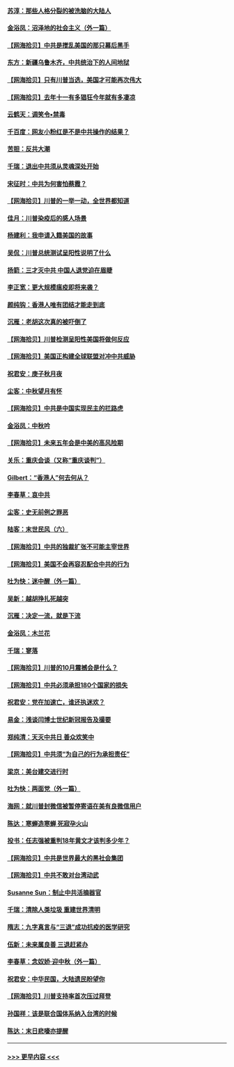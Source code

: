 #### [苏淳：那些人格分裂的被洗脑的大陆人](../pages/nsc993/n12467858.md?t=10111903) 
#### [金浴凤：沼泽地的社会主义（外一篇）](../pages/nsc993/n12467792.md?t=10111903) 
#### [【网海拾贝】中共是搅乱美国的那只幕后黑手](../pages/nsc993/n12467700.md?t=10111903) 
#### [东方：新疆乌鲁木齐，中共统治下的人间地狱](../pages/nsc993/n12466075.md?t=10111903) 
#### [【网海拾贝】只有川普当选，美国才可能再次伟大](../pages/nsc993/n12466013.md?t=10111903) 
#### [【网海拾贝】去年十一有多猖狂今年就有多凄凉](../pages/nsc993/n12463649.md?t=10111903) 
#### [云鹤天：调笑令▪禁毒](../pages/nsc993/n12462975.md?t=10111903) 
#### [千百度：网友小粉红是不是中共操作的结果？](../pages/nsc993/n12461025.md?t=10111903) 
#### [苦胆：反共大潮](../pages/nsc993/n12459469.md?t=10111903) 
#### [千瑞：退出中共须从灵魂深处开始](../pages/nsc993/n12459437.md?t=10111903) 
#### [宋征时：中共为何害怕蔡霞？](../pages/nsc993/n12459097.md?t=10111903) 
#### [【网海拾贝】川普的一举一动，全世界都知道](../pages/nsc993/n12458825.md?t=10111903) 
#### [佳月：川普染疫后的感人场景](../pages/nsc993/n12456994.md?t=10111903) 
#### [杨建利：我申请入籍美国的故事](../pages/nsc993/n12455635.md?t=10111903) 
#### [吴侃：川普总统测试呈阳性说明了什么](../pages/nsc993/n12451869.md?t=10111903) 
#### [扬箭：三才灭中共 中国人退党迫在眉睫](../pages/nsc993/n12451842.md?t=10111903) 
#### [李正宽：更大规模瘟疫即将来袭？](../pages/nsc993/n12451455.md?t=10111903) 
#### [颜纯钩：香港人唯有团结才能走到底](../pages/nsc993/n12450870.md?t=10111903) 
#### [沉雁：老胡这次真的被吓倒了](../pages/nsc993/n12449796.md?t=10111903) 
#### [【网海拾贝】川普检测呈阳性美国将做何反应](../pages/nsc993/n12449042.md?t=10111903) 
#### [【网海拾贝】美国正构建全球联盟对冲中共威胁](../pages/nsc993/n12446580.md?t=10111903) 
#### [祝君安：庚子秋月夜](../pages/nsc993/n12445870.md?t=10111903) 
#### [尘客：中秋望月有怀](../pages/nsc993/n12444632.md?t=10111903) 
#### [【网海拾贝】中共是中国实现民主的拦路虎](../pages/nsc993/n12443573.md?t=10111903) 
#### [金浴凤：中秋吟](../pages/nsc993/n12441773.md?t=10111903) 
#### [【网海拾贝】未来五年会是中美的高风险期](../pages/nsc993/n12440760.md?t=10111903) 
#### [关乐：重庆会谈（又称“重庆谈判”）](../pages/nsc993/n12437525.md?t=10111903) 
#### [Gilbert：“香港人”何去何从？](../pages/nsc993/n12435894.md?t=10111903) 
#### [李春草：哀中共](../pages/nsc993/n12435874.md?t=10111903) 
#### [尘客：史无前例之罪恶](../pages/nsc993/n12435762.md?t=10111903) 
#### [陆客：末世民风（六）](../pages/nsc993/n12435354.md?t=10111903) 
#### [【网海拾贝】中共的独裁扩张不可能主宰世界](../pages/nsc993/n12435151.md?t=10111903) 
#### [【网海拾贝】美国不会再容忍配合中共的行为](../pages/nsc993/n12433808.md?t=10111903) 
#### [吐为快：迷中醒（外一篇）](../pages/nsc993/n12433585.md?t=10111903) 
#### [吴新：越胡挣扎死越突](../pages/nsc993/n12433562.md?t=10111903) 
#### [沉雁：决定一流，就是下流](../pages/nsc993/n12432128.md?t=10111903) 
#### [金浴凤：木兰花](../pages/nsc993/n12432124.md?t=10111903) 
#### [千瑞：寥落](../pages/nsc993/n12432071.md?t=10111903) 
#### [【网海拾贝】川普的10月震撼会是什么？](../pages/nsc993/n12431624.md?t=10111903) 
#### [【网海拾贝】中共必须承担180个国家的损失](../pages/nsc993/n12428893.md?t=10111903) 
#### [祝君安：党在加速亡，谁还执迷欢？](../pages/nsc993/n12428652.md?t=10111903) 
#### [易金：浅谈闫博士世纪新冠报告及撮要](../pages/nsc993/n12426822.md?t=10111903) 
#### [郑纯清：天灭中共日 善众欢笑中](../pages/nsc993/n12426784.md?t=10111903) 
#### [【网海拾贝】中共须“为自己的行为承担责任”](../pages/nsc993/n12426067.md?t=10111903) 
#### [梁京：美台建交进行时](../pages/nsc993/n12424066.md?t=10111903) 
#### [吐为快：两面党（外一篇）](../pages/nsc993/n12424043.md?t=10111903) 
#### [海网：就川普封微信被暂停寄语在美有良微信用户](../pages/nsc993/n12424021.md?t=10111903) 
#### [陈达：寒蝉造寒蝉 死寂孕火山](../pages/nsc993/n12423958.md?t=10111903) 
#### [投书：任志强被重判18年黄文才该判多少年？](../pages/nsc993/n12423672.md?t=10111903) 
#### [【网海拾贝】中共是世界最大的黑社会集团](../pages/nsc993/n12423543.md?t=10111903) 
#### [【网海拾贝】中共不敢对台湾动武](../pages/nsc993/n12421418.md?t=10111903) 
#### [Susanne Sun：制止中共活摘器官](../pages/nsc993/n12419654.md?t=10111903) 
#### [千瑞：清除人类垃圾 重建世界清明](../pages/nsc993/n12419414.md?t=10111903) 
#### [隋志：九字真言与“三退”成功抗疫的医学研究](../pages/nsc993/n12419248.md?t=10111903) 
#### [伍新：未来属良善 三退赶紧办](../pages/nsc993/n12418496.md?t=10111903) 
#### [李春草：念奴娇·迎中秋（外一篇）](../pages/nsc993/n12418465.md?t=10111903) 
#### [祝君安：中华民国，大陆遗民盼望你](../pages/nsc993/n12418089.md?t=10111903) 
#### [【网海拾贝】川普支持率首次压过拜登](../pages/nsc993/n12418050.md?t=10111903) 
#### [孙国祥：该是联合国体系纳入台湾的时候](../pages/nsc993/n12417369.md?t=10111903) 
#### [陈达：末日悲嚎亦提醒](../pages/nsc993/n12416736.md?t=10111903) 

----
#### [ >>> 更早内容 <<< ](../indexes/nsc993-earlier.md)
